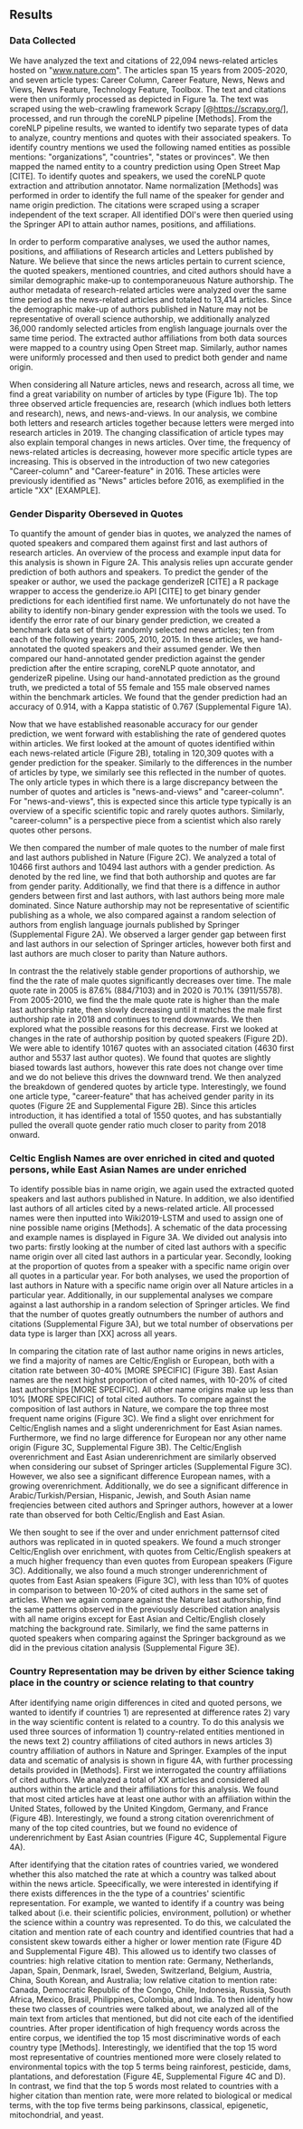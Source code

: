 ## Results

### Data Collected
We have analyzed the text and citations of 22,094 news-related articles hosted on "www.nature.com".
The articles span 15 years from 2005-2020, and seven article types: Career Column, Career Feature, News, News and Views, News Feature, Technology Feature, Toolbox.
The text and citations were then uniformly processed as depicted in Figure 1a.
The text was scraped using the web-crawling framework Scrapy [@https://scrapy.org/], processed, and run through the coreNLP pipeline [Methods].
From the coreNLP pipeline results, we wanted to identify two separate types of data to analyze, country mentions and quotes with their associated speakers.
To identify country mentions we used the following named entities as possible mentions: "organizations", "countries", "states or provinces".
We then mapped the named entity to a country prediction using Open Street Map [CITE]. 
To identify quotes and speakers, we used the coreNLP quote extraction and attribution annotator.
Name normalization [Methods] was performed in order to identify the full name of the speaker for gender and name origin prediction.
The citations were scraped using a scraper independent of the text scraper.
All identified DOI's were then queried using the Springer API to attain author names, positions, and affiliations.


In order to perform comparative analyses, we used the author names, positions, and affiliations of Research articles and Letters published by Nature.
We believe that since the news articles pertain to current science, the quoted speakers, mentioned countries, and cited authors should have a similar demographic make-up to contemporaneuous Nature authorship.
The author metadata of research-related articles were analyzed over the same time period as the news-related articles and totaled to 13,414 articles.
Since the demographic make-up of authors published in Nature may not be representative of overall science authorship, we additionally analyzed 36,000 randomly selected articles from english language journals over the same time period.
The extracted author affiliations from both data sources were mapped to a country using Open Street map.
Similarly, author names were uniformly processed and then used to predict both gender and name origin.

When considering all Nature articles, news and research, across all time, we find a great variability on number of articles by type (Figure 1b).
The top three observed article frequencies are, research (which indlues both letters and research), news, and news-and-views.
In our analysis, we combine both letters and research articles together because letters were merged into research articles in 2019.
The changing classification of article types may also explain temporal changes in news articles.
Over time, the frequency of news-related articles is decreasing, however more specific article types are increasing.
This is observed in the introduction of two new categories "Career-column" and "Career-feature" in 2016.
These articles were previously identified as "News" articles before 2016, as exemplified in the article "XX" [EXAMPLE].

### Gender Disparity Oberseved in Quotes

To quantify the amount of gender bias in quotes, we analyzed the names of quoted speakers and compared them against first and last authors of research articles.
An overview of the process and example input data for this analysis is shown in Figure 2A.
This analysis relies upn accurate gender prediction of both authors and speakers.
To predict the gender of the speaker or author, we used the package genderizeR [CITE] a R package wrapper to access the genderize.io API [CITE] to get binary gender predictions for each identified first name.
We unfortunately do not have the ability to identify non-binary gender expression with the tools we used.
To identify the error rate of our binary gender prediction, we created a benchmark data set of thirty randomly selected news articles; ten from each of the following years: 2005, 2010, 2015.
In these articles, we hand-annotated the quoted speakers and their assumed gender.
We then compared our hand-annotated gender prediction against the gender prediction after the entire scraping, coreNLP quote annotator, and genderizeR pipeline.
Using our hand-annotated prediction as the ground truth, we predicted a total of 55 female and 155 male observed names within the benchmark articles.
We found that the gender prediction had an accuracy of 0.914, with a Kappa statistic of 0.767 (Supplemental Figure 1A).

Now that we have established reasonable accuracy for our gender prediction, we went forward with establishing the rate of gendered quotes within articles.
We first looked at the amount of quotes identified within each news-related article (Figure 2B), totaling in 120,309 quotes with a gender prediction for the speaker.
Similarly to the differences in the number of articles by type, we similarly see this reflected in the number of quotes.
The only article types in which there is a large discrepancy between the number of quotes and articles is "news-and-views" and "career-column".
For "news-and-views", this is expected since this article type typically is an overview of a specific scientific topic and rarely quotes authors.
Similarly, "career-column" is a perspective piece from a scientist which also rarely quotes other persons.

We then compared the number of male quotes to the number of male first and last authors published in Nature (Figure 2C).
We analyzed a total of 10466 first authors and 10494 last authors with a gender prediction.
As denoted by the red line, we find that both authorship and quotes are far from gender parity.
Additionally, we find that there is a diffence in author genders between first and last authors, with last authors being more male dominated.
Since Nature authorship may not be representative of scientific publishing as a whole, we also compared against a random selection of authors from english language journals published by Springer (Supplemental Figure 2A).
We observed a larger gender gap between first and last authors in our selection of Springer articles, however both first and last authors are much closer to parity than Nature authors.

In contrast the the relatively stable gender proportions of authorship, we find the the rate of male quotes significantly decreases over time.
The male quote rate in 2005 is 87.6% (884/7103) and in 2020 is 70.1% (3911/5578).
From 2005-2010, we find the the male quote rate is higher than the male last authorship rate, then slowly decreasing until it matches the male first authorship rate in 2018 and continues to trend downwards.
We then explored what the possible reasons for this decrease.
First we looked at changes in the rate of authorship position by quoted speakers (Figure 2D).
We were able to identify 10167 quotes with an associated citation (4630 first author and 5537 last author quotes).
We found that quotes are slightly biased towards last authors, however this rate does not change over time and we do not believe this drives the downward trend.
We then analyzed the breakdown of gendered quotes by article type.
Interestingly, we found one article type, "career-feature" that has acheived gender parity in its quotes (Figure 2E and Supplemental Figure 2B).
Since this articles introduction, it has identified a total of 1550 quotes, and has substantially pulled the overall quote gender ratio much closer to parity from 2018 onward.

### Celtic English Names are over enriched in cited and quoted persons, while East Asian Names are under enriched  

To identify possible bias in name origin, we again used the extracted quoted speakers and last authors published in Nature.
In addition, we also identified last authors of all articles cited by a news-related article.
All processed names were then inputted into Wiki2019-LSTM and used to assign one of nine possible name origins [Methods].
A schematic of the data processing and example names is displayed in Figure 3A.
We divided out analysis into two parts: firstly looking at the number of cited last authors with a specific name origin over all cited last authors in a particular year.
Secondly, looking at the proportion of quotes from a speaker with a specific name origin over all quotes in a particular year.
For both analyses, we used the proportion of last authors in Nature with a specific name origin over all Nature articles in a particular year.
Additionally, in our supplemental analyses we compare against a last authorship in a random selection of Springer articles.
We find that the number of quotes greatly outnumbers the number of authors and citations (Supplemental Figure 3A), but we total number of observations per data type is larger than [XX] across all years.

In comparing the citation rate of last author name origins in news articles, we find a majority of names are Celtic/English or European, both with a citation rate between 30-40% [MORE SPECIFIC] (Figure 3B).
East Asian names are the next highst proportion of cited names, with 10-20% of cited last authorships [MORE SPECIFIC].
All other name origins make up less than 10% [MORE SPECIFIC] of total cited authors.
To compare against the composition of last authors in Nature, we compare the top three most frequent name origins (Figure 3C).
We find a slight over enrichment for Celtic/English names and a slight underenrichment for East Asian names. 
Furthermore, we find no large difference for European nor any other name origin (Figure 3C, Supplemental Figure 3B).
The Celtic/English overenrichment and East Asian underenrichment are similarly observed when considering our subset of Springer articles (Supplemental Figure 3C).
However, we also see a significant difference European names, with a growing overenrichment.
Additionally, we do see a significant difference in Arabic/Turkish/Persian, Hispanic, Jewish, and South Asian name freqiencies between cited authors and Springer authors, however at a lower rate than observed for both Celtic/English and East Asian.

We then sought to see if the over and under enrichment patternsof cited authors was replicated in in quoted speakers.
We found a much stronger Celtic/English over enrichment, with quotes from Celtic/English speakers at a much higher frequency than even quotes from European speakers (Figure 3C).
Additionally, we also found a much stronger underenrichment of quotes from East Asian speakers (Figure 3C), with less than 10% of quotes in comparison to between 10-20% of cited authors in the same set of articles.
When we again compare against the Nature last authorship, find the same patterns observed in the previously described citation analysis with all name origins except for East Asian and Celtic/English closely matching the background rate.
Similarly, we find the same patterns in quoted speakers when comparing against the Springer background as we did in the previous citation analysis (Supplemental Figure 3E).

### Country Representation may be driven by either Science taking place in the country or science relating to that country

After identifying name origin differences in cited and quoted persons, we wanted to identify if countries 1) are represented at difference rates 2) vary in the way scientific content is related to a country.
To do this analysis we used three sources of information 1) country-related entities mentioned in the news text 2) country affiliations of cited authors in news articles 3) country affiliation of authors in Nature and Springer.
Examples of the input data and scematic of analysis is shown in figure 4A, with further processing details provided in [Methods].
First we interrogated the country affiliations of cited authors.
We analyzed a total of XX articles and considered all authors within the article and their affiliations for this analysis.
We found that most cited articles have at least one author with an affiliation within the United States, followed by the United Kingdom, Germany, and France (Figure 4B).
Interestingly, we found a strong citation overenrichment of many of the top cited countries, but we found no evidence of underenrichment by East Asian countries (Figure 4C, Supplemental Figure 4A).

After identifying that the citation rates of countries varied, we wondered whether this also matched the rate at which a country was talked about within the news article.
Speecifically, we were interested in identifying if there exists differences in the the type of a countries' scientific representation.
For example, we wanted to identify if a country was being talked about (i.e. their scientific policies, environment, pollution) or whether the science within a country was represented.
To do this, we calculated the citation and mention rate of each country and identified countries that had a consistent skew towards either a higher or lower mention rate (Figure 4D and Supplemental Figure 4B).
This allowed us to identify two classes of countries: high relative citation to mention rate: Germany, Netherlands, Japan, Spain, Denmark, Israel, Sweden, Switzerland, Belgium, Austria, China, South Korean, and Australia; low relative citation to mention rate: Canada, Democratic Republic of the Congo, Chile, Indonesia, Russia, South Africa, Mexico, Brasil, Philippines, Colombia,  and India.
To then identify how these two classes of countries were talked about, we analyzed all of the main text from articles that mentioned, but did not cite each of the identified countries.
After proper identification of high frequency words across the entire corpus, we identified the top 15 most discriminative words of each country type [Methods].
Interestingly, we identified that the top 15 word most representative of countries mentioned more were closely related to environmental topics with the top 5 terms being rainforest, pesticide, dams, plantations, and deforestation (Figure 4E, Supplemental Figure 4C and D).
In contrast, we find that the top 5 words most related to countries with a higher citation than mention rate, were more related to biological or medical terms, with the top five terms being parkinsons, classical, epigenetic, mitochondrial, and yeast.

